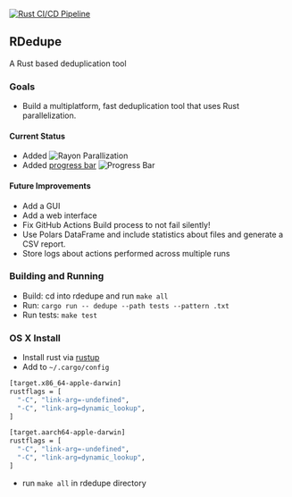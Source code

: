 [![Rust CI/CD Pipeline](https://github.com/noahgift/rdedupe/actions/workflows/rust-hello.yml/badge.svg)](https://github.com/noahgift/rdedupe/actions/workflows/rust-hello.yml)

## RDedupe

A Rust based deduplication tool

### Goals

* Build a multiplatform, fast deduplication tool that uses Rust parallelization.

#### Current Status

* Added ![Rayon Parallization](https://user-images.githubusercontent.com/58792/209480753-d2452e39-f72b-43c2-8000-b2d9f18d8a33.png)
* Added [progress bar](https://github.com/console-rs/indicatif)
![Progress Bar](https://user-images.githubusercontent.com/58792/209585522-0f12445d-59ca-4e52-8cfd-764a00be6f90.png)




#### Future Improvements

* Add a GUI
* Add a web interface
* Fix GitHub Actions Build process to not fail silently!
* Use Polars DataFrame and include statistics about files and generate a CSV report.
* Store logs about actions performed across multiple runs

### Building and Running

* Build:  cd into rdedupe and run `make all`
* Run:  `cargo run -- dedupe --path tests --pattern .txt`
* Run tests:  `make test`

### OS X Install

* Install rust via [rustup](https://rustup.rs/)
* Add to `~/.cargo/config`

```bash
[target.x86_64-apple-darwin]
rustflags = [
  "-C", "link-arg=-undefined",
  "-C", "link-arg=dynamic_lookup",
]

[target.aarch64-apple-darwin]
rustflags = [
  "-C", "link-arg=-undefined",
  "-C", "link-arg=dynamic_lookup",
]
```
* run `make all` in rdedupe directory

